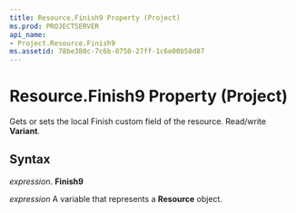 ```yaml
---
title: Resource.Finish9 Property (Project)
ms.prod: PROJECTSERVER
api_name:
- Project.Resource.Finish9
ms.assetid: 78be380c-7c6b-0750-27ff-1c6e00b50d87
---
```



# Resource.Finish9 Property (Project)

Gets or sets the local Finish custom field of the resource. Read/write  **Variant**.


## Syntax

 _expression_. **Finish9**

 _expression_ A variable that represents a **Resource** object.


